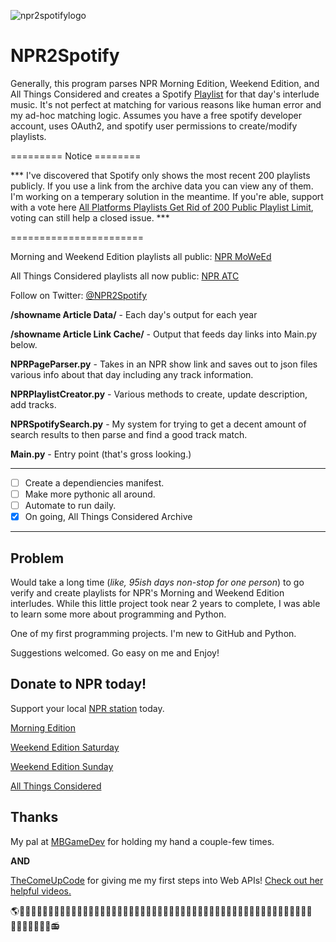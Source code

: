 ![npr2spotifylogo](https://github.com/Sockemboffer/NPR2Spotify/blob/master/Edition%20Logos/npr2spotify_github_header.png)
# NPR2Spotify
Generally, this program parses NPR Morning Edition, Weekend Edition, and All Things Considered and creates a Spotify [Playlist](https://open.spotify.com/user/1tnm7cyegqffdjtsz6mt1ozcl?si=oQepJ6nKTVmZ6rYdRaEDTQ/) for that day's interlude music. It's not perfect at matching for various reasons like human error and my ad-hoc matching logic. Assumes you have a free spotify developer account, uses OAuth2, and spotify user permissions to create/modify playlists.

========= Notice ========

*** I've discovered that Spotify only shows the most recent 200 playlists publicly. If you use a link from the archive data you can view any of them. I'm working on a temperary solution in the meantime. If you're able, support with a vote here [All Platforms Playlists Get Rid of 200 Public Playlist Limit](https://community.spotify.com/t5/Closed-Ideas/All-Platforms-Playlists-Get-Rid-of-200-Public-Playlist-Limit/idc-p/5209926#M221568), voting can still help a closed issue. ***

=======================

Morning and Weekend Edition playlists all public: [NPR MoWeEd](https://open.spotify.com/user/1tnm7cyegqffdjtsz6mt1ozcl?si=c8f7240012154a88)

All Things Considered playlists all now public: [NPR ATC](https://open.spotify.com/user/31eljfpkmh4v6xux7mu36s32cmzu?si=760639e4c5344320)

Follow on Twitter: [@NPR2Spotify](https://twitter.com/MoWeEd2Spotify)

**/showname Article Data/** - Each day's output for each year

**/showname Article Link Cache/** - Output that feeds day links into Main.py below.

**NPRPageParser.py** - Takes in an NPR show link and saves out to json files various info about that day including any track information.

**NPRPlaylistCreator.py** - Various methods to create, update description, add tracks.

**NPRSpotifySearch.py** - My system for trying to get a decent amount of search results to then parse and find a good track match.

**Main.py** - Entry point (that's gross looking.)

----------------------------------------------------------------------------------------------------
- [ ] Create a dependiencies manifest.
- [ ] Make more pythonic all around.
- [ ] Automate to run daily.
- [x] On going, All Things Considered Archive
----------------------------------------------------------------------------------------------------

## Problem
Would take a long time (*like, 95ish days non-stop for one person*) to go verify and create playlists for NPR's Morning and Weekend Edition interludes. While this little project took near 2 years to complete, I was able to learn some more about programming and Python.

One of my first programming projects. I'm new to GitHub and Python.

Suggestions welcomed. Go easy on me and Enjoy!

## Donate to NPR today!
Support your local [NPR station](https://www.npr.org/donations/support) today.

[Morning Edition](https://www.npr.org/programs/morning-edition/)

[Weekend Edition Saturday](https://www.npr.org/programs/weekend-edition-saturday/)

[Weekend Edition Sunday](https://www.npr.org/programs/weekend-edition-sunday/)

[All Things Considered](https://www.npr.org/programs/all-things-considered/)
## Thanks
My pal at [MBGameDev](https://github.com/mbgamedev/) for holding my hand a couple-few times.

**AND**

[TheComeUpCode](https://github.com/TheComeUpCode/) for giving me my first steps into Web APIs! [Check out her helpful videos.](https://www.youtube.com/channel/UC-bFgwL_kFKLZA60AiB-CCQ/)

🌎👩🏽‍🤝‍👩🏿👨🏻‍🤝‍👨🏼👫🏻🧑🏻‍🤝‍🧑🏾👭🏼👫🏽👭👬🏿👬🏼🧑🏻‍🤝‍🧑🏿🧑‍🤝‍🧑👩🏾‍🤝‍👩🏼🧑🏿‍🤝‍🧑🏿👫👩🏻‍🤝‍👩🏿👬🧑🏽‍🤝‍🧑🏾👫🏿📻
